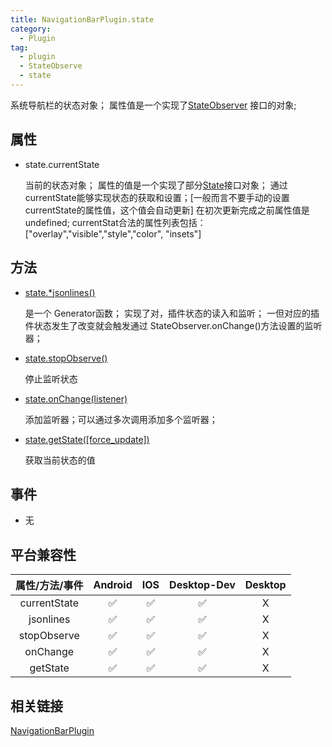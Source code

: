 ```yaml
---
title: NavigationBarPlugin.state
category:
  - Plugin 
tag:
  - plugin
  - StateObserve
  - state
---
```


  系统导航栏的状态对象；
  属性值是一个实现了[StateObserver](../../interface/state-observer/index.md) 接口的对象;

## 属性 

  - state.currentState

    当前的状态对象；
    属性的值是一个实现了部分[State](../../interface/state/index.md)接口对象；
    通过currentState能够实现状态的获取和设置；\[一般而言不要手动的设置currentState的属性值，这个值会自动更新\]
    在初次更新完成之前属性值是 undefined;
    currentStat合法的属性列表包括：
    \["overlay","visible","style","color", "insets"\]

## 方法

  - [state.*jsonlines()](../../interface/state-observer/jsonlines.md)

    是一个 Generator函数；
    实现了对，插件状态的读入和监听；
    一但对应的插件状态发生了改变就会触发通过 StateObserver.onChange()方法设置的监听器；

  - [state.stopObserve()](../../interface/state-observer/stopObserve.md)

    停止监听状态

  - [state.onChange(listener)](../../interface/state-observer/onChange.md)

    添加监听器；可以通过多次调用添加多个监听器；

  - [state.getState([force_update])](../../interface/state-observer/getState.md)

    获取当前状态的值

## 事件

  - 无

## 平台兼容性

| 属性/方法/事件 | Android | IOS | Desktop-Dev | Desktop |
|:------------:|:-------:|:---:|:-----------:|:-------:|
| currentState | ✅      | ✅  | ✅          | X       |
| jsonlines    | ✅      | ✅  | ✅          | X       |
| stopObserve  | ✅      | ✅  | ✅          | X       |
| onChange     | ✅      | ✅  | ✅          | X       |
| getState     | ✅      | ✅  | ✅          | X       |

## 相关链接
[NavigationBarPlugin](./index.md)



